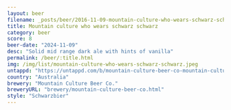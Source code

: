 ```yaml
---
layout: beer
filename: _posts/beer/2016-11-09-mountain-culture-who-wears-schwarz-schwarz.md
title: Mountain culture who wears schwarz schwarz
category: beer
score: 8
beer-date: "2024-11-09"
desc: "Solid mid range dark ale with hints of vanilla"
permalink: /beer/:title.html
img: /img/list/mountain-culture-who-wears-schwarz-schwarz.jpeg
untappd: "https://untappd.com/b/mountain-culture-beer-co-mountain-culture-beer-co-who-wears-schwarz-schwarz/5877218"
country: "Australia"
brewery: "Mountain Culture Beer Co."
breweryURL: "brewery/mountain-culture-beer-co.html"
style: "Schwarzbier"
---
```

